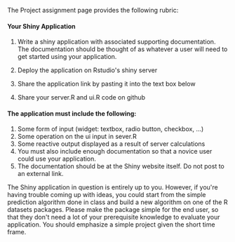 The Project assignment page provides the following rubric:

#### Your Shiny Application

1. Write a shiny application with associated supporting documentation. The documentation should be thought of as whatever a user will need to get started using your application.
  
2. Deploy the application on Rstudio's shiny server
3. Share the application link by pasting it into the text box below
4. Share your server.R and ui.R code on github

#### The application must include the following:

1. Some form of input (widget: textbox, radio button, checkbox, ...)
2. Some operation on the ui input in sever.R
3. Some reactive output displayed as a result of server calculations
4. You must also include enough documentation so that a novice user could use your application.
5. The documentation should be at the Shiny website itself. Do not post to an external link.

The Shiny application in question is entirely up to you. However, if you're having trouble coming up with ideas, you could start from the simple prediction algorithm done in class and build a new algorithm on one of the R datasets packages. Please make the package simple for the end user, so that they don't need a lot of your prerequisite knowledge to evaluate your application. You should emphasize a simple project given the short time frame.  
